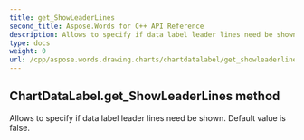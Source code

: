 ```yaml
---
title: get_ShowLeaderLines
second_title: Aspose.Words for C++ API Reference
description: Allows to specify if data label leader lines need be shown. Default value is false. 
type: docs
weight: 0
url: /cpp/aspose.words.drawing.charts/chartdatalabel/get_showleaderlines/
---
```

## ChartDataLabel.get_ShowLeaderLines method


Allows to specify if data label leader lines need be shown. Default value is false. 

